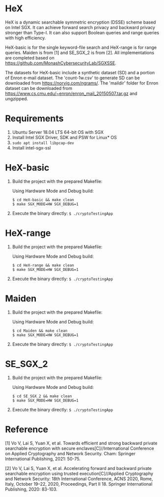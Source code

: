 # HeX

HeX is a dynamic searchable symmetric encryption (DSSE) scheme based on Intel SGX. It can achieve forward search privacy and backward privacy stronger than Type-I. It can also support Boolean queries and range queries with high efficiency.

HeX-basic is for the single keyword-file search and HeX-range is for range queries. Maiden is from [1] and SE_SGX_2 is from [2]. All implementations are completed based on https://github.com/MonashCybersecurityLab/SGXSSE.

The datasets for HeX-basic include a synthetic dataset (SD) and a portion of Enron e-mail dataset. The 'count-1w.csv' to generate SD can be downloaded from https://norvig.com/ngrams/. The 'maildir' folder for Enron dataset can be downloaded from https://www.cs.cmu.edu/~enron/enron_mail_20150507.tar.gz and ungzipped.

# Requirements

1. Ubuntu Server 18.04 LTS 64-bit OS with SGX
2. Install Intel SGX Driver, SDK and PSW for Linux* OS
3. `sudo apt install libpcap-dev`
4. Install intel-sgx-ssl

# HeX-basic

1. Build the project with the prepared Makefile:

   Using Hardware Mode and Debug build:
   
       $ cd HeX-basic && make clean
       $ make SGX_MODE=HW SGX_DEBUG=1

2. Execute the binary directly:
  `
    $ ./cryptoTestingApp
  `

# HeX-range

1. Build the project with the prepared Makefile:

   Using Hardware Mode and Debug build:
   
       $ cd HeX-range && make clean
       $ make SGX_MODE=HW SGX_DEBUG=1

2. Execute the binary directly:
  `
    $ ./cryptoTestingApp
  `

# Maiden

1. Build the project with the prepared Makefile:

   Using Hardware Mode and Debug build:
   
       $ cd Maiden && make clean
       $ make SGX_MODE=HW SGX_DEBUG=1

2. Execute the binary directly:
  `
    $ ./cryptoTestingApp
  `

# SE_SGX_2

1. Build the project with the prepared Makefile:

   Using Hardware Mode and Debug build:
   
       $ cd SE_SGX_2 && make clean
       $ make SGX_MODE=HW SGX_DEBUG=1

2. Execute the binary directly:
  `
    $ ./cryptoTestingApp
  `


# Reference
[1] Vo V, Lai S, Yuan X, et al. Towards efficient and strong backward private searchable encryption with secure enclaves[C]//International Conference on Applied Cryptography and Network Security. Cham: Springer International Publishing, 2021: 50-75.

[2] Vo V, Lai S, Yuan X, et al. Accelerating forward and backward private searchable encryption using trusted execution[C]//Applied Cryptography and Network Security: 18th International Conference, ACNS 2020, Rome, Italy, October 19–22, 2020, Proceedings, Part II 18. Springer International Publishing, 2020: 83-103.